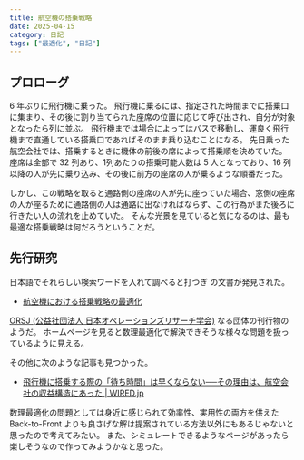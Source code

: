 ```yaml
---
title: 航空機の搭乗戦略
date: 2025-04-15
category: 日記
tags: ["最適化", "日記"]
---
```


## プロローグ

6 年ぶりに飛行機に乗った。
飛行機に乗るには、指定された時間までに搭乗口に集まり、その後に割り当てられた座席の位置に応じて呼び出され、自分が対象となったら列に並ぶ。
飛行機までは場合によってはバスで移動し、運良く飛行機まで直通している搭乗口であればそのまま乗り込むことになる。
先日乗った航空会社では、搭乗するときに機体の前後の席によって搭乗順を決めていた。
座席は全部で 32 列あり、1列あたりの搭乗可能人数は 5 人となっており、16 列以降の人が先に乗り込み、その後に前方の座席の人が乗るような順番だった。

しかし、この戦略を取ると通路側の座席の人が先に座っていた場合、窓側の座席の人が座るために通路側の人は通路に出なければならず、この行為がまた後ろに行きたい人の流れを止めていた。
そんな光景を見ていると気になるのは、最も最適な搭乗戦略は何だろうということだ。

## 先行研究

日本語でそれらしい検索ワードを入れて調べると打つぎ の文書が発見された。

- [航空機における搭乗戦略の最適化](https://orsj.org/wp-content/corsj/or61-10/or61_10_686.pdf)

[ORSJ (公益社団法人 日本オペレーションズリサーチ学会)](https://orsj.org/) なる団体の刊行物のようだ。
ホームページを見ると数理最適化で解決できそうな様々な問題を扱っているように見える。

その他に次のような記事も見つかった。

- [飛行機に搭乗する際の「待ち時間」は早くならない──その理由は、航空会社の収益構造にあった | WIRED.jp](https://wired.jp/2018/02/28/airlines-boarding-process/)

数理最適化の問題としては身近に感じられて効率性、実用性の両方を供えた Back-to-Front よりも良さげな解は提案されている方法以外にもあるじゃないと思ったので考えてみたい。
また、シミュレートできるようなページがあったら楽しそうなので作ってみようかなと思った。

